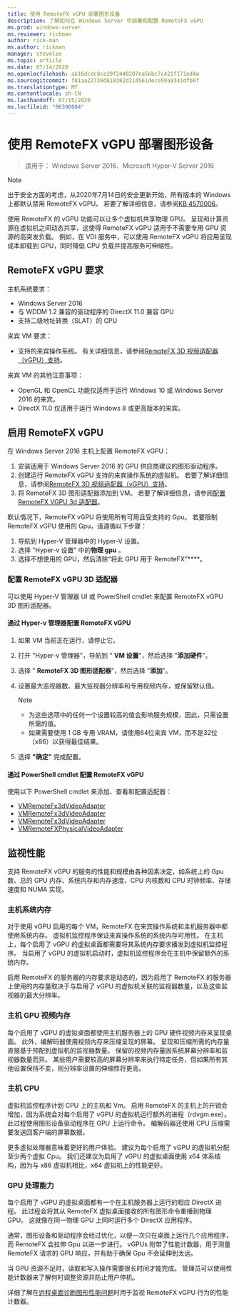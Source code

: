 ```yaml
---
title: 使用 RemoteFX vGPU 部署图形设备
description: 了解如何在 Windows Server 中部署和配置 RemoteFX vGPU
ms.prod: windows-server
ms.reviewer: rickman
author: rick-man
ms.author: rickman
manager: stevelee
ms.topic: article
ms.date: 07/14/2020
ms.openlocfilehash: ab16dcdc8ce29f2440207ea5bbc7c421f171ed4a
ms.sourcegitcommit: f81aa22739d818382d314561dece59a9341dfb6f
ms.translationtype: MT
ms.contentlocale: zh-CN
ms.lasthandoff: 07/15/2020
ms.locfileid: "86390084"
---
```

# <a name="deploy-graphics-devices-using-remotefx-vgpu"></a>使用 RemoteFX vGPU 部署图形设备

> 适用于： Windows Server 2016、Microsoft Hyper-V Server 2016

> [!NOTE]
> 出于安全方面的考虑，从2020年7月14日的安全更新开始，所有版本的 Windows 上都默认禁用 RemoteFX vGPU。 若要了解详细信息，请参阅[KB 4570006](https://support.microsoft.com/help/4570006)。

使用 RemoteFX 的 vGPU 功能可以让多个虚拟机共享物理 GPU。 呈现和计算资源在虚拟机之间动态共享，这使得 RemoteFX vGPU 适用于不需要专用 GPU 资源的高突发负载。 例如，在 VDI 服务中，可以使用 RemoteFX vGPU 将应用呈现成本卸载到 GPU，同时降低 CPU 负载并提高服务可伸缩性。

## <a name="remotefx-vgpu-requirements"></a>RemoteFX vGPU 要求

主机系统要求：

- Windows Server 2016
- 与 WDDM 1.2 兼容的驱动程序的 DirectX 11.0 兼容 GPU
- 支持二级地址转换（SLAT）的 CPU

来宾 VM 要求：

- 支持的来宾操作系统。 有关详细信息，请参阅[RemoteFX 3D 视频适配器（vGPU）支持](../../../remote/remote-desktop-services/rds-supported-config.md#remotefx-3d-video-adapter-vgpu-support)。

来宾 VM 的其他注意事项：

- OpenGL 和 OpenCL 功能仅适用于运行 Windows 10 或 Windows Server 2016 的来宾。  
- DirectX 11.0 仅适用于运行 Windows 8 或更高版本的来宾。

## <a name="enable-remotefx-vgpu"></a>启用 RemoteFX vGPU

在 Windows Server 2016 主机上配置 RemoteFX vGPU：

1. 安装适用于 Windows Server 2016 的 GPU 供应商建议的图形驱动程序。
2. 创建运行 RemoteFX vGPU 支持的来宾操作系统的虚拟机。 若要了解详细信息，请参阅[RemoteFX 3D 视频适配器（vGPU）支持](../../../remote/remote-desktop-services/rds-supported-config.md#remotefx-3d-video-adapter-vgpu-support)。
3. 将 RemoteFX 3D 图形适配器添加到 VM。 若要了解详细信息，请参阅[配置 RemoteFX VGPU 3d 适配器](#configure-the-remotefx-vgpu-3d-adapter)。

默认情况下，RemoteFX vGPU 将使用所有可用且受支持的 Gpu。 若要限制 RemoteFX vGPU 使用的 Gpu，请遵循以下步骤：

1. 导航到 Hyp​​er-V 管理器中的 Hyper-V 设置。
2. 选择 "Hyper-v 设置" 中的**物理 gpu** 。
3. 选择不想使用的 GPU，然后清除“将此 GPU 用于 RemoteFX”****。

### <a name="configure-the-remotefx-vgpu-3d-adapter"></a>配置 RemoteFX vGPU 3D 适配器

可以使用 Hyper-V 管理器 UI 或 PowerShell cmdlet 来配置 RemoteFX vGPU 3D 图形适配器。

#### <a name="configure-remotefx-vgpu-with-hyper-v-manager"></a>通过 Hyper-v 管理器配置 RemoteFX vGPU

1. 如果 VM 当前正在运行，请停止它。
2. 打开 "Hyper-v 管理器"，导航到 " **VM 设置**"，然后选择 "**添加硬件**"。
3. 选择 " **RemoteFX 3D 图形适配器**"，然后选择 "**添加**"。
4. 设置最大监视器数、最大监视器分辨率和专用视频内存，或保留默认值。

   > [!NOTE]
   > - 为这些选项中的任何一个设置较高的值会影响服务规模，因此，只需设置所需的值。
   > - 如果需要使用 1 GB 专用 VRAM，请使用64位来宾 VM，而不是32位（x86）以获得最佳结果。

5. 选择 **"确定"** 完成配置。

#### <a name="configure-remotefx-vgpu-with-powershell-cmdlets"></a>通过 PowerShell cmdlet 配置 RemoteFX vGPU

使用以下 PowerShell cmdlet 来添加、查看和配置适配器：

- [VMRemoteFx3dVideoAdapter](https://docs.microsoft.com/powershell/module/hyper-v/add-vmremotefx3dvideoadapter?view=win10-ps)
- [VMRemoteFx3dVideoAdapter](https://docs.microsoft.com/powershell/module/hyper-v/get-vmremotefx3dvideoadapter?view=win10-ps)
- [VMRemoteFx3dVideoAdapter](https://docs.microsoft.com/powershell/module/hyper-v/set-vmremotefx3dvideoadapter?view=win10-ps)
- [VMRemoteFXPhysicalVideoAdapter](https://docs.microsoft.com/powershell/module/hyper-v/get-vmremotefxphysicalvideoadapter?view=win10-ps)

## <a name="monitor-performance"></a>监视性能

支持 RemoteFX vGPU 的服务的性能和规模由各种因素决定，如系统上的 Gpu 数、总的 GPU 内存、系统内存和内存速度、CPU 内核数和 CPU 时钟频率、存储速度和 NUMA 实现。

### <a name="host-system-memory"></a>主机系统内存

对于使用 vGPU 启用的每个 VM，RemoteFX 在来宾操作系统和主机服务器中都使用系统内存。 虚拟机监控程序保证来宾操作系统的系统内存可用性。 在主机上，每个启用了 vGPU 的虚拟桌面都需要将其系统内存要求播发到虚拟机监控程序。 当启用了 vGPU 的虚拟机启动时，虚拟机监控程序会在主机中保留额外的系统内存。

启用 RemoteFX 的服务器的内存要求是动态的，因为启用了 RemoteFX 的服务器上使用的内存量取决于与启用了 vGPU 的虚拟机关联的监视器数量，以及这些监视器的最大分辨率。

### <a name="host-gpu-video-memory"></a>主机 GPU 视频内存

每个启用了 vGPU 的虚拟桌面都使用主机服务器上的 GPU 硬件视频内存来呈现桌面。 此外，编解码器使用视频内存来压缩呈现的屏幕。 呈现和压缩所需的内存量直接基于预配到虚拟机的监视器数量。 保留的视频内存量因系统屏幕分辨率和监视器数量而异。 某些用户需要较高的屏幕分辨率来执行特定任务，但如果所有其他设置保持不变，则分辨率设置的伸缩性将更高。

### <a name="host-cpu"></a>主机 CPU

虚拟机监控程序计划 CPU 上的主机和 Vm。 启用 RemoteFX 的主机上的开销会增加，因为系统会对每个启用了 vGPU 的虚拟机运行额外的进程（rdvgm.exe）。 此过程使用图形设备驱动程序在 GPU 上运行命令。 编解码器还使用 CPU 压缩需要发送回客户端的屏幕数据。

更多虚拟处理器意味着更好的用户体验。 建议为每个启用了 vGPU 的虚拟机分配至少两个虚拟 Cpu。 我们还建议为启用了 vGPU 的虚拟桌面使用 x64 体系结构，因为与 x86 虚拟机相比，x64 虚拟机上的性能更好。

### <a name="gpu-processing-power"></a>GPU 处理能力

每个启用了 vGPU 的虚拟桌面都有一个在主机服务器上运行的相应 DirectX 进程。 此过程会将其从 RemoteFX 虚拟桌面接收的所有图形命令重播到物理 GPU。 这就像在同一物理 GPU 上同时运行多个 DirectX 应用程序。

通常，图形设备和驱动程序会经过优化，以便一次只在桌面上运行几个应用程序，而 RemoteFX 会拉伸 Gpu 以进一步进行。 vGPUs 附带了性能计数器，用于测量 RemoteFX 请求的 GPU 响应，并有助于确保 Gpu 不会延伸到太远。

当 GPU 资源不足时，读取和写入操作需要很长时间才能完成。 管理员可以使用性能计数器来了解何时调整资源并防止用户停机。

详细了解在[远程桌面诊断图形性能问题](https://docs.microsoft.com/azure/virtual-desktop/remotefx-graphics-performance-counters)时用于监视 RemoteFX vGPU 行为的性能计数器。
